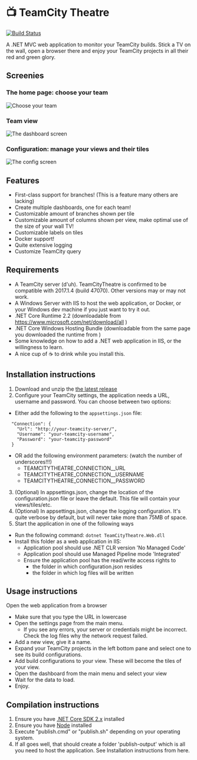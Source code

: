 # :tv: TeamCity Theatre 

[![Build Status](https://travis-ci.org/amoerie/teamcity-theatre.svg?branch=master)](https://travis-ci.org/amoerie/teamcity-theatre)

A .NET MVC web application to monitor your TeamCity builds. 
Stick a TV on the wall, open a browser there and enjoy your TeamCity projects in all their red and green glory.

## Screenies

### The home page: choose your team
![Choose your team](http://i.imgur.com/64YxBRb.png)

### Team view
![The dashboard screen](http://i.imgur.com/izZiWVd.png)

### Configuration: manage your views and their tiles
![The config screen](http://i.imgur.com/4Rg4yi6.png)

## Features

- First-class support for branches! (This is a feature many others are lacking)
- Create multiple dashboards, one for each team!
- Customizable amount of branches shown per tile
- Customizable amount of columns shown per view, make optimal use of the size of your wall TV!
- Customizable labels on tiles
- Docker support!
- Quite extensive logging
- Customize TeamCity query

## Requirements

- A TeamCity server (d'uh). TeamCityTheatre is confirmed to be compatible with 2017.1.4 (build 47070). Other versions may or may not work.
- A Windows Server with IIS to host the web application, or Docker, or your Windows dev machine if you just want to try it out.
- .NET Core Runtime 2.2 (downloadable from https://www.microsoft.com/net/download/all )
- .NET Core Windows Hosting Bundle (downloadable from the same page you downloaded the runtime from )
- Some knowledge on how to add a .NET web application in IIS, or the willingness to learn.
- A nice cup of :coffee: to drink while you install this. 

## Installation instructions

1. Download and unzip the [the latest release](https://github.com/amoerie/teamcity-theatre/releases)
2. Configure your TeamCity settings, the application needs a URL, username and password. You can choose between two options:
  - Either add the following to the `appsettings.json` file:

```
  "Connection": {
    "Url": "http://your-teamcity-server/",
    "Username": "your-teamcity-username",
    "Password": "your-teamcity-password"
  }
```
  - OR add the following environment parameters: (watch the number of underscores!!!)
    - TEAMCITYTHEATRE_CONNECTION__URL
    - TEAMCITYTHEATRE_CONNECTION__USERNAME
    - TEAMCITYTHEATRE_CONNECTION__PASSWORD

3. (Optional) In appsettings.json, change the location of the configuration.json file or leave the default. This file will contain your views/tiles/etc.
4. (Optional) In appsettings.json, change the logging configuration. It's quite verbose by default, but will never take more than 75MB of space.
5. Start the application in one of the following ways
  - Run the following command: `dotnet TeamCityTheatre.Web.dll`
  - Install this folder as a web application in IIS:
    - Application pool should use .NET CLR version 'No Managed Code'
    - Application pool should use Managed Pipeline mode 'Integrated'
    - Ensure the application pool has the read/write access rights to
      - the folder in which configuration.json resides
      - the folder in which log files will be written
  
## Usage instructions

Open the web application from a browser
  - Make sure that you type the URL in lowercase
  - Open the settings page from the main menu. 
    - If you see any errors, your server or credentials might be incorrect. Check the log files why the network request failed.
  - Add a new view, give it a name.
  - Expand your TeamCity projects in the left bottom pane and select one to see its build configurations.
  - Add build configurations to your view. These will become the tiles of your view.
  - Open the dashboard from the main menu and select your view
  - Wait for the data to load. 
  - Enjoy.

## Compilation instructions

1. Ensure you have [.NET Core SDK 2.x](https://www.microsoft.com/net/download/core) installed
2. Ensure you have [Node](https://nodejs.org/en/) installed
3. Execute "publish.cmd" or "publish.sh" depending on your operating system.
4. If all goes well, that should create a folder 'publish-output' which is all you need to host the application. See Installation instructions from here.

